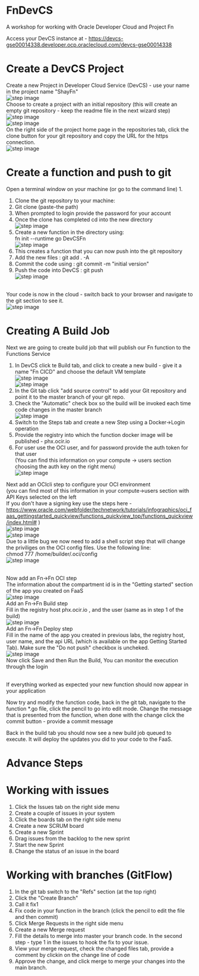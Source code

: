 # FnDevCS
A workshop for working with Oracle Developer Cloud and Project Fn

Access your DevCS instance at - https://devcs-gse00014338.developer.ocp.oraclecloud.com/devcs-gse00014338

# Create a DevCS Project
Create a new Project in Developer Cloud Service (DevCS) - use your name in the project name "ShayFn"
 <br>![step image](images/1.png)
</br>Choose to create a project with an initial repository (this will create an empty git repository - keep the readme file in the next wizard step)
<br> ![step image](images/2.png)
<br> ![step image](images/3.png)
</br>On the right side of the project home page in the repositories tab, click the clone button for your git repository and copy the URL for the https connection.
<br> ![step image](images/4.png)

# Create a function and push to git
Open a terminal window on your machine (or go to the command line)
1. 
1. Clone the git repository to your machine:
1. Git clone (paste-the path)
1. When prompted to login provide the password for your account
1. Once the clone has completed cd into the new directory
    <br> ![step image](images/5.png)
1. Create a new function in the directory using:
<br>    fn init --runtime go DevCSFn 
    <br> ![step image](images/6.png)
1. This creates a function that you can now push into the git repository
1. Add the new files : git add . -A
1. Commit the code using : git commit -m "initial version"
1. Push the code into DevCS : git push
    <br> ![step image](images/7.png)

</br>Your code is now in the cloud - switch back to your browser and navigate to the git section to see it.
    <br> ![step image](images/8.png)
    
# Creating A Build Job
Next we are going to create build job that will publish our Fn function to the Functions Service
</br>

1. In DevCS click te Build tab, and click to create a new build - give it a name "Fn CICD" and choose the default VM template
    <br> ![step image](images/10.png)
    <br> ![step image](images/11.png)
1. In the Git tab click "add source control" to add your Git repository and point it to the master branch of your git repo.
1. Check the "Automatic" check box so the build will be invoked each time code changes in the master branch
    <br> ![step image](images/12.png)
1. Switch to the Steps tab and create a new Step using a Docker->Login operation
1. Provide the registry into which the function docker image will be published - phx.ocir.io
1. For user use the OCI user, and for password provide the auth token for that user
</br>(You can find this information on your compute -> users section choosing the auth key on the right menu)
    <br> ![step image](images/13.png)

Next add an OCIcli step to configure your OCI environment 
</br>(you can find most of this information in your compute->users section with API Keys selected on the left
</br>If you don't have a signing key use the steps here - https://www.oracle.com/webfolder/technetwork/tutorials/infographics/oci_faas_gettingstarted_quickview/functions_quickview_top/functions_quickview/index.html# )
    <br> ![step image](images/14.png)
    <br> ![step image](images/17.png)
</br>Due to a little bug we now need to add a shell script step that will change the priviliges on the OCI config files. Use the following line:
</br>chmod 777 /home/builder/.oci/config 
    <br> ![step image](images/18.png)
    
</br>Now add an Fn->Fn OCI step 
</br>The information about the compartment id is in the "Getting started" section of the app you created on FaaS
    <br> ![step image](images/19.png)
</br>Add an Fn->Fn Build step
</br>Fill in the registry host phx.ocir.io , and the user (same as in step 1 of the build)
    <br> ![step image](images/21.png)
</br>Add an Fn->Fn Deploy step 
</br>Fill in the name of the app you created in previous labs, the registry host, user name, 
    and the api URL (which is available on the app Getting Started Tab). Make sure the "Do not push" checkbox is uncheked.
    <br> ![step image](images/25.png)
</br>Now click Save and then Run the Build, You can monitor the execution through the login

</br>If everything worked as expected your new function should now appear in your application

Now try and modify the function code, back in the git tab, navigate to the function *.go file, click the pencil to go into edit mode.
Change the message that is presented from the function, when done with the change click the commit button - provide a commit message

Back in the build tab you should now see a new build job queued to execute. It will deploy the updates you did to your code to the FaaS.

# Advance Steps

# Working with issues
1. Click the Issues tab on the right side menu
1. Create a couple of issues in your system
1. Click the boards tab on the right side menu
1. Create a new SCRUM board
1. Create a new Sprint
1. Drag issues from the backlog to the new sprint
1. Start the new Sprint
1. Change the status of an issue in the board

# Working with branches (GitFlow)
1. In the git tab switch to the "Refs" section (at the top right)
1. Click the "Create Branch"
1. Call it fix1
1. Fix code in your function in the branch (click the pencil to edit the file and then commit)
1. Click Merge Requests in the right side menu
1. Create a new Merge request
1. Fill the details to merge into master your branch code. In the second step - type 1 in the issues to hook the fix to your issue.
1. View your merge request, check the changed files tab, provide a comment by clickin on the change line of code
1. Approve the change, and click merge to merge your changes into the main branch.

